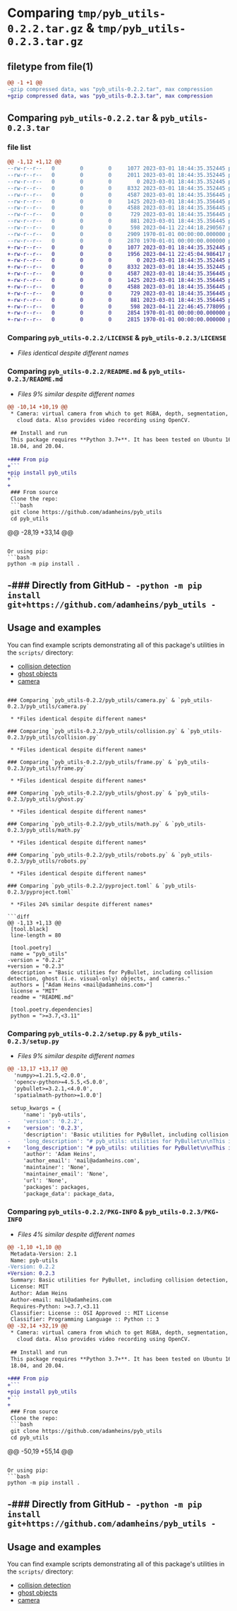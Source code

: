 # Comparing `tmp/pyb_utils-0.2.2.tar.gz` & `tmp/pyb_utils-0.2.3.tar.gz`

## filetype from file(1)

```diff
@@ -1 +1 @@
-gzip compressed data, was "pyb_utils-0.2.2.tar", max compression
+gzip compressed data, was "pyb_utils-0.2.3.tar", max compression
```

## Comparing `pyb_utils-0.2.2.tar` & `pyb_utils-0.2.3.tar`

### file list

```diff
@@ -1,12 +1,12 @@
--rw-r--r--   0        0        0     1077 2023-03-01 18:44:35.352445 pyb_utils-0.2.2/LICENSE
--rw-r--r--   0        0        0     2011 2023-03-01 18:44:35.352445 pyb_utils-0.2.2/README.md
--rw-r--r--   0        0        0        0 2023-03-01 18:44:35.352445 pyb_utils-0.2.2/pyb_utils/__init__.py
--rw-r--r--   0        0        0     8332 2023-03-01 18:44:35.352445 pyb_utils-0.2.2/pyb_utils/camera.py
--rw-r--r--   0        0        0     4587 2023-03-01 18:44:35.356445 pyb_utils-0.2.2/pyb_utils/collision.py
--rw-r--r--   0        0        0     1425 2023-03-01 18:44:35.356445 pyb_utils-0.2.2/pyb_utils/frame.py
--rw-r--r--   0        0        0     4588 2023-03-01 18:44:35.356445 pyb_utils-0.2.2/pyb_utils/ghost.py
--rw-r--r--   0        0        0      729 2023-03-01 18:44:35.356445 pyb_utils-0.2.2/pyb_utils/math.py
--rw-r--r--   0        0        0      881 2023-03-01 18:44:35.356445 pyb_utils-0.2.2/pyb_utils/robots.py
--rw-r--r--   0        0        0      598 2023-04-11 22:44:18.290567 pyb_utils-0.2.2/pyproject.toml
--rw-r--r--   0        0        0     2909 1970-01-01 00:00:00.000000 pyb_utils-0.2.2/setup.py
--rw-r--r--   0        0        0     2870 1970-01-01 00:00:00.000000 pyb_utils-0.2.2/PKG-INFO
+-rw-r--r--   0        0        0     1077 2023-03-01 18:44:35.352445 pyb_utils-0.2.3/LICENSE
+-rw-r--r--   0        0        0     1956 2023-04-11 22:45:04.986417 pyb_utils-0.2.3/README.md
+-rw-r--r--   0        0        0        0 2023-03-01 18:44:35.352445 pyb_utils-0.2.3/pyb_utils/__init__.py
+-rw-r--r--   0        0        0     8332 2023-03-01 18:44:35.352445 pyb_utils-0.2.3/pyb_utils/camera.py
+-rw-r--r--   0        0        0     4587 2023-03-01 18:44:35.356445 pyb_utils-0.2.3/pyb_utils/collision.py
+-rw-r--r--   0        0        0     1425 2023-03-01 18:44:35.356445 pyb_utils-0.2.3/pyb_utils/frame.py
+-rw-r--r--   0        0        0     4588 2023-03-01 18:44:35.356445 pyb_utils-0.2.3/pyb_utils/ghost.py
+-rw-r--r--   0        0        0      729 2023-03-01 18:44:35.356445 pyb_utils-0.2.3/pyb_utils/math.py
+-rw-r--r--   0        0        0      881 2023-03-01 18:44:35.356445 pyb_utils-0.2.3/pyb_utils/robots.py
+-rw-r--r--   0        0        0      598 2023-04-11 22:46:45.778095 pyb_utils-0.2.3/pyproject.toml
+-rw-r--r--   0        0        0     2854 1970-01-01 00:00:00.000000 pyb_utils-0.2.3/setup.py
+-rw-r--r--   0        0        0     2815 1970-01-01 00:00:00.000000 pyb_utils-0.2.3/PKG-INFO
```

### Comparing `pyb_utils-0.2.2/LICENSE` & `pyb_utils-0.2.3/LICENSE`

 * *Files identical despite different names*

### Comparing `pyb_utils-0.2.2/README.md` & `pyb_utils-0.2.3/README.md`

 * *Files 9% similar despite different names*

```diff
@@ -10,14 +10,19 @@
 * Camera: virtual camera from which to get RGBA, depth, segmentation, and point
   cloud data. Also provides video recording using OpenCV.
 
 ## Install and run
 This package requires **Python 3.7+**. It has been tested on Ubuntu 16.04,
 18.04, and 20.04.
 
+### From pip
+```
+pip install pyb_utils
+```
+
 ### From source
 Clone the repo:
 ```bash
 git clone https://github.com/adamheins/pyb_utils
 cd pyb_utils
 ```
 
@@ -28,19 +33,14 @@
 ```
 
 Or using pip:
 ```bash
 python -m pip install .
 ```
 
-### Directly from GitHub
-```
-python -m pip install git+https://github.com/adamheins/pyb_utils
-```
-
 ## Usage and examples
 You can find example scripts demonstrating all of this package's utilities in
 the `scripts/` directory:
 
 * [collision detection](https://github.com/adamheins/pyb_utils/blob/main/scripts/collision_detection_example.py)
 * [ghost objects](https://github.com/adamheins/pyb_utils/blob/main/scripts/ghost_object_example.py)
 * [camera](https://github.com/adamheins/pyb_utils/blob/main/scripts/camera_example.py)
```

### Comparing `pyb_utils-0.2.2/pyb_utils/camera.py` & `pyb_utils-0.2.3/pyb_utils/camera.py`

 * *Files identical despite different names*

### Comparing `pyb_utils-0.2.2/pyb_utils/collision.py` & `pyb_utils-0.2.3/pyb_utils/collision.py`

 * *Files identical despite different names*

### Comparing `pyb_utils-0.2.2/pyb_utils/frame.py` & `pyb_utils-0.2.3/pyb_utils/frame.py`

 * *Files identical despite different names*

### Comparing `pyb_utils-0.2.2/pyb_utils/ghost.py` & `pyb_utils-0.2.3/pyb_utils/ghost.py`

 * *Files identical despite different names*

### Comparing `pyb_utils-0.2.2/pyb_utils/math.py` & `pyb_utils-0.2.3/pyb_utils/math.py`

 * *Files identical despite different names*

### Comparing `pyb_utils-0.2.2/pyb_utils/robots.py` & `pyb_utils-0.2.3/pyb_utils/robots.py`

 * *Files identical despite different names*

### Comparing `pyb_utils-0.2.2/pyproject.toml` & `pyb_utils-0.2.3/pyproject.toml`

 * *Files 24% similar despite different names*

```diff
@@ -1,13 +1,13 @@
 [tool.black]
 line-length = 80
 
 [tool.poetry]
 name = "pyb_utils"
-version = "0.2.2"
+version = "0.2.3"
 description = "Basic utilities for PyBullet, including collision detection, ghost (i.e. visual-only) objects, and cameras."
 authors = ["Adam Heins <mail@adamheins.com>"]
 license = "MIT"
 readme = "README.md"
 
 [tool.poetry.dependencies]
 python = ">=3.7,<3.11"
```

### Comparing `pyb_utils-0.2.2/setup.py` & `pyb_utils-0.2.3/setup.py`

 * *Files 9% similar despite different names*

```diff
@@ -13,17 +13,17 @@
  'numpy>=1.21.5,<2.0.0',
  'opencv-python>=4.5.5,<5.0.0',
  'pybullet>=3.2.1,<4.0.0',
  'spatialmath-python>=1.0.0']
 
 setup_kwargs = {
     'name': 'pyb-utils',
-    'version': '0.2.2',
+    'version': '0.2.3',
     'description': 'Basic utilities for PyBullet, including collision detection, ghost (i.e. visual-only) objects, and cameras.',
-    'long_description': "# pyb_utils: utilities for PyBullet\n\nThis is a collection of utilities I've found useful for working with PyBullet,\nincluding:\n* Collision detection: conveniently set up shortest distance computations and\n  collision checking between arbitrary objects in arbitrary configurations with\n  PyBullet. See the accompanying [blog post](https://adamheins.com/blog/collision-detection-pybullet).\n* Ghost objects: add purely visual objects to the simulation, optionally\n  attached to another body.\n* Camera: virtual camera from which to get RGBA, depth, segmentation, and point\n  cloud data. Also provides video recording using OpenCV.\n\n## Install and run\nThis package requires **Python 3.7+**. It has been tested on Ubuntu 16.04,\n18.04, and 20.04.\n\n### From source\nClone the repo:\n```bash\ngit clone https://github.com/adamheins/pyb_utils\ncd pyb_utils\n```\n\nInstall using [poetry](https://python-poetry.org/):\n```bash\npoetry install\npoetry run python scripts/collision_detection_example.py  # for example\n```\n\nOr using pip:\n```bash\npython -m pip install .\n```\n\n### Directly from GitHub\n```\npython -m pip install git+https://github.com/adamheins/pyb_utils\n```\n\n## Usage and examples\nYou can find example scripts demonstrating all of this package's utilities in\nthe `scripts/` directory:\n\n* [collision detection](https://github.com/adamheins/pyb_utils/blob/main/scripts/collision_detection_example.py)\n* [ghost objects](https://github.com/adamheins/pyb_utils/blob/main/scripts/ghost_object_example.py)\n* [camera](https://github.com/adamheins/pyb_utils/blob/main/scripts/camera_example.py)\n* [video](https://github.com/adamheins/pyb_utils/blob/main/scripts/video_example.py)\n\n## Known issues\nFeel free to open issues (or better yet, a pull request!) if you find a\nproblem. Currently known issues:\n\n* Video recording does not output MP4 videos correctly. The AVI format works,\n  however.\n* Ghost objects sometimes flicker (spooky, but undesirable).\n\n## License\n[MIT](https://github.com/adamheins/pyb_utils/blob/main/LICENSE)\n",
+    'long_description': "# pyb_utils: utilities for PyBullet\n\nThis is a collection of utilities I've found useful for working with PyBullet,\nincluding:\n* Collision detection: conveniently set up shortest distance computations and\n  collision checking between arbitrary objects in arbitrary configurations with\n  PyBullet. See the accompanying [blog post](https://adamheins.com/blog/collision-detection-pybullet).\n* Ghost objects: add purely visual objects to the simulation, optionally\n  attached to another body.\n* Camera: virtual camera from which to get RGBA, depth, segmentation, and point\n  cloud data. Also provides video recording using OpenCV.\n\n## Install and run\nThis package requires **Python 3.7+**. It has been tested on Ubuntu 16.04,\n18.04, and 20.04.\n\n### From pip\n```\npip install pyb_utils\n```\n\n### From source\nClone the repo:\n```bash\ngit clone https://github.com/adamheins/pyb_utils\ncd pyb_utils\n```\n\nInstall using [poetry](https://python-poetry.org/):\n```bash\npoetry install\npoetry run python scripts/collision_detection_example.py  # for example\n```\n\nOr using pip:\n```bash\npython -m pip install .\n```\n\n## Usage and examples\nYou can find example scripts demonstrating all of this package's utilities in\nthe `scripts/` directory:\n\n* [collision detection](https://github.com/adamheins/pyb_utils/blob/main/scripts/collision_detection_example.py)\n* [ghost objects](https://github.com/adamheins/pyb_utils/blob/main/scripts/ghost_object_example.py)\n* [camera](https://github.com/adamheins/pyb_utils/blob/main/scripts/camera_example.py)\n* [video](https://github.com/adamheins/pyb_utils/blob/main/scripts/video_example.py)\n\n## Known issues\nFeel free to open issues (or better yet, a pull request!) if you find a\nproblem. Currently known issues:\n\n* Video recording does not output MP4 videos correctly. The AVI format works,\n  however.\n* Ghost objects sometimes flicker (spooky, but undesirable).\n\n## License\n[MIT](https://github.com/adamheins/pyb_utils/blob/main/LICENSE)\n",
     'author': 'Adam Heins',
     'author_email': 'mail@adamheins.com',
     'maintainer': 'None',
     'maintainer_email': 'None',
     'url': 'None',
     'packages': packages,
     'package_data': package_data,
```

### Comparing `pyb_utils-0.2.2/PKG-INFO` & `pyb_utils-0.2.3/PKG-INFO`

 * *Files 4% similar despite different names*

```diff
@@ -1,10 +1,10 @@
 Metadata-Version: 2.1
 Name: pyb-utils
-Version: 0.2.2
+Version: 0.2.3
 Summary: Basic utilities for PyBullet, including collision detection, ghost (i.e. visual-only) objects, and cameras.
 License: MIT
 Author: Adam Heins
 Author-email: mail@adamheins.com
 Requires-Python: >=3.7,<3.11
 Classifier: License :: OSI Approved :: MIT License
 Classifier: Programming Language :: Python :: 3
@@ -32,14 +32,19 @@
 * Camera: virtual camera from which to get RGBA, depth, segmentation, and point
   cloud data. Also provides video recording using OpenCV.
 
 ## Install and run
 This package requires **Python 3.7+**. It has been tested on Ubuntu 16.04,
 18.04, and 20.04.
 
+### From pip
+```
+pip install pyb_utils
+```
+
 ### From source
 Clone the repo:
 ```bash
 git clone https://github.com/adamheins/pyb_utils
 cd pyb_utils
 ```
 
@@ -50,19 +55,14 @@
 ```
 
 Or using pip:
 ```bash
 python -m pip install .
 ```
 
-### Directly from GitHub
-```
-python -m pip install git+https://github.com/adamheins/pyb_utils
-```
-
 ## Usage and examples
 You can find example scripts demonstrating all of this package's utilities in
 the `scripts/` directory:
 
 * [collision detection](https://github.com/adamheins/pyb_utils/blob/main/scripts/collision_detection_example.py)
 * [ghost objects](https://github.com/adamheins/pyb_utils/blob/main/scripts/ghost_object_example.py)
 * [camera](https://github.com/adamheins/pyb_utils/blob/main/scripts/camera_example.py)
```

